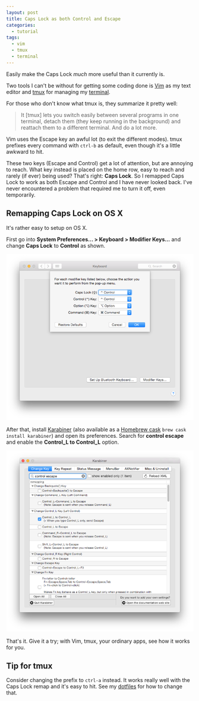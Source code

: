 ```yaml
---
layout: post
title: Caps Lock as both Control and Escape
categories:
  - tutorial
tags:
  - vim
  - tmux
  - terminal
---
```


Easily make the Caps Lock _much_ more useful than it currently is.

<!--more-->

Two tools I can't be without for getting some coding done is [Vim][vim] as my
text editor and [tmux][tmuxl] for managing my [terminal][iterm2].

For those who don't know what tmux is, they summarize it pretty well:

> It [tmux] lets you switch easily between several programs in one terminal,
> detach them (they keep running in the background) and reattach them to a
> different terminal. And do a lot more.

Vim uses the Escape key an awful lot (to exit the different modes). tmux
prefixes every command with `ctrl-b` as default, even though it's a little
awkward to hit.

These two keys (Escape and Control) get a lot of attention, but are annoying to
reach. What key instead is placed on the home row, easy to reach and rarely (if
ever) being used? That's right: **Caps Lock**. So I remapped Caps Lock to work
as both Escape and Control and I have never looked back. I've never encountered
a problem that required me to turn it off, even temporarily.


## Remapping Caps Lock on OS X

It's rather easy to setup on OS X.

First go into **System Preferences... > Keyboard > Modifier Keys...** and change
**Caps Lock** to **Control** as shown.

![Caps Lock modifier settings](/images/caps-lock-modifier.png)

After that, install [Karabiner][karabiner] (also available as a [Homebrew
cask][cask] `brew cask install karabiner`) and open its preferences. Search for
**control escape** and enable the **Control\_L to Control\_L** option.

![Karabiner preferences](/images/karabiner-control-escape.png)

That's it. Give it a try; with Vim, tmux, your ordinary apps, see how it works
for you.


## Tip for tmux
Consider changing the prefix to `ctrl-a` instead. It works really well with the
Caps Lock remap and it's easy to hit. See my [dotfiles][dotfiles] for how to
change that.

[vim]:       http://www.vim.org/
[tmuxl]:     https://tmux.github.io/
[iterm2]:    https://www.iterm2.com/
[Karabiner]: https://pqrs.org/osx/karabiner/
[cask]:      http://caskroom.io/
[dotfiles]:  https://github.com/lauritzsh/dotfiles/blob/df1e0e1838f8ed6c2ec20bc3d2107d20a67565f0/tmux/tmux.conf#L30-L32
